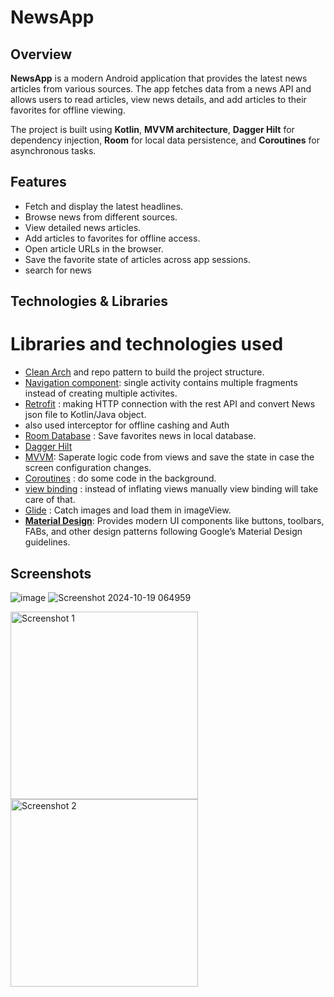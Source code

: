 # NewsApp

## Overview
**NewsApp** is a modern Android application that provides the latest news articles from various sources. The app fetches data from a news API and allows users to read articles, view news details, and add articles to their favorites for offline viewing.

The project is built using **Kotlin**, **MVVM architecture**, **Dagger Hilt** for dependency injection, **Room** for local data persistence, and **Coroutines** for asynchronous tasks.

## Features
- Fetch and display the latest headlines.
- Browse news from different sources.
- View detailed news articles.
- Add articles to favorites for offline access.
- Open article URLs in the browser.
- Save the favorite state of articles across app sessions.
- search for news

## Technologies & Libraries
# Libraries and technologies used
* [Clean Arch](https://medium.com/@jeremy.leyvraz/clean-architecture-in-android-kotlin-a-comprehensive-overview-743ac2214e88#:~:text=Clean%20architecture%20is%20a%20software,evolution%2C%20testing%2C%20and%20maintenance.) and repo pattern to build the project structure.
* [Navigation component](https://developer.android.com/guide/navigation): single activity contains multiple fragments instead of creating multiple activites.
* [Retrofit](https://square.github.io/retrofit/) : making HTTP connection with the rest API and convert News json file to Kotlin/Java object.
* also used interceptor for offline cashing and Auth
* [Room Database](https://developer.android.com/training/data-storage/room) : Save favorites news in local database.
* [Dagger Hilt](https://developer.android.com/training/dependency-injection/hilt-android)
* [MVVM](https://developer.android.com/topic/libraries/architecture/viewmodel): Saperate logic code from views and save the state in case the screen configuration changes.
* [Coroutines](https://developer.android.com/kotlin/coroutines) : do some code in the background.
* [view binding](https://developer.android.com/topic/libraries/view-binding) : instead of inflating views manually view binding will take care of that.
* [Glide](https://github.com/bumptech/glide) : Catch images and load them in imageView.
* [**Material Design**](https://material.io/develop/android/docs/getting-started): Provides modern UI components like buttons, toolbars, FABs, and other design patterns following Google’s Material Design guidelines.

## Screenshots
![image](https://github.com/user-attachments/assets/382f36fa-f7f8-46e8-aba7-80ec0ca3e423)
![Screenshot 2024-10-19 064959](https://github.com/user-attachments/assets/f15e4890-f213-4836-b710-84f9bdaeb3b4)

<p float="left">
  <img src="https://github.com/user-attachments/assets/382f36fa-f7f8-46e8-aba7-80ec0ca3e423" alt="Screenshot 1" width="300" />
  <img src="https://github.com/user-attachments/assets/f15e4890-f213-4836-b710-84f9bdaeb3b4" alt="Screenshot 2" width="300" />
</p>


